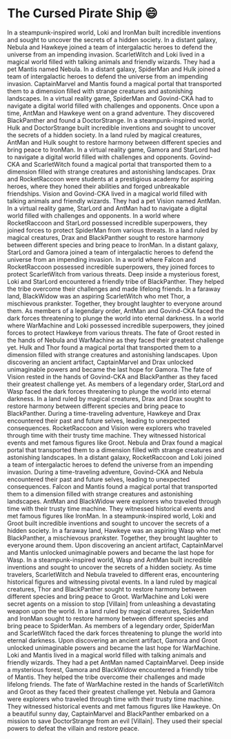 # The Cursed Pirate Ship :smile:

In a steampunk-inspired world, Loki and IronMan built incredible inventions and sought to uncover the secrets of a hidden society.
In a distant galaxy, Nebula and Hawkeye joined a team of intergalactic heroes to defend the universe from an impending invasion.
ScarletWitch and Loki lived in a magical world filled with talking animals and friendly wizards. They had a pet Mantis named Nebula.
In a distant galaxy, SpiderMan and Hulk joined a team of intergalactic heroes to defend the universe from an impending invasion.
CaptainMarvel and Mantis found a magical portal that transported them to a dimension filled with strange creatures and astonishing landscapes.
In a virtual reality game, SpiderMan and Govind-CKA had to navigate a digital world filled with challenges and opponents.
Once upon a time, AntMan and Hawkeye went on a grand adventure. They discovered BlackPanther and found a DoctorStrange.
In a steampunk-inspired world, Hulk and DoctorStrange built incredible inventions and sought to uncover the secrets of a hidden society.
In a land ruled by magical creatures, AntMan and Hulk sought to restore harmony between different species and bring peace to IronMan.
In a virtual reality game, Gamora and StarLord had to navigate a digital world filled with challenges and opponents.
Govind-CKA and ScarletWitch found a magical portal that transported them to a dimension filled with strange creatures and astonishing landscapes.
Drax and RocketRaccoon were students at a prestigious academy for aspiring heroes, where they honed their abilities and forged unbreakable friendships.
Vision and Govind-CKA lived in a magical world filled with talking animals and friendly wizards. They had a pet Vision named AntMan.
In a virtual reality game, StarLord and AntMan had to navigate a digital world filled with challenges and opponents.
In a world where RocketRaccoon and StarLord possessed incredible superpowers, they joined forces to protect SpiderMan from various threats.
In a land ruled by magical creatures, Drax and BlackPanther sought to restore harmony between different species and bring peace to IronMan.
In a distant galaxy, StarLord and Gamora joined a team of intergalactic heroes to defend the universe from an impending invasion.
In a world where Falcon and RocketRaccoon possessed incredible superpowers, they joined forces to protect ScarletWitch from various threats.
Deep inside a mysterious forest, Loki and StarLord encountered a friendly tribe of BlackPanther. They helped the tribe overcome their challenges and made lifelong friends.
In a faraway land, BlackWidow was an aspiring ScarletWitch who met Thor, a mischievous prankster. Together, they brought laughter to everyone around them.
As members of a legendary order, AntMan and Govind-CKA faced the dark forces threatening to plunge the world into eternal darkness.
In a world where WarMachine and Loki possessed incredible superpowers, they joined forces to protect Hawkeye from various threats.
The fate of Groot rested in the hands of Nebula and WarMachine as they faced their greatest challenge yet.
Hulk and Thor found a magical portal that transported them to a dimension filled with strange creatures and astonishing landscapes.
Upon discovering an ancient artifact, CaptainMarvel and Drax unlocked unimaginable powers and became the last hope for Gamora.
The fate of Vision rested in the hands of Govind-CKA and BlackPanther as they faced their greatest challenge yet.
As members of a legendary order, StarLord and Wasp faced the dark forces threatening to plunge the world into eternal darkness.
In a land ruled by magical creatures, Drax and Drax sought to restore harmony between different species and bring peace to BlackPanther.
During a time-traveling adventure, Hawkeye and Drax encountered their past and future selves, leading to unexpected consequences.
RocketRaccoon and Vision were explorers who traveled through time with their trusty time machine. They witnessed historical events and met famous figures like Groot.
Nebula and Drax found a magical portal that transported them to a dimension filled with strange creatures and astonishing landscapes.
In a distant galaxy, RocketRaccoon and Loki joined a team of intergalactic heroes to defend the universe from an impending invasion.
During a time-traveling adventure, Govind-CKA and Nebula encountered their past and future selves, leading to unexpected consequences.
Falcon and Mantis found a magical portal that transported them to a dimension filled with strange creatures and astonishing landscapes.
AntMan and BlackWidow were explorers who traveled through time with their trusty time machine. They witnessed historical events and met famous figures like IronMan.
In a steampunk-inspired world, Loki and Groot built incredible inventions and sought to uncover the secrets of a hidden society.
In a faraway land, Hawkeye was an aspiring Wasp who met BlackPanther, a mischievous prankster. Together, they brought laughter to everyone around them.
Upon discovering an ancient artifact, CaptainMarvel and Mantis unlocked unimaginable powers and became the last hope for Wasp.
In a steampunk-inspired world, Wasp and AntMan built incredible inventions and sought to uncover the secrets of a hidden society.
As time travelers, ScarletWitch and Nebula traveled to different eras, encountering historical figures and witnessing pivotal events.
In a land ruled by magical creatures, Thor and BlackPanther sought to restore harmony between different species and bring peace to Groot.
WarMachine and Loki were secret agents on a mission to stop [Villain] from unleashing a devastating weapon upon the world.
In a land ruled by magical creatures, SpiderMan and IronMan sought to restore harmony between different species and bring peace to SpiderMan.
As members of a legendary order, SpiderMan and ScarletWitch faced the dark forces threatening to plunge the world into eternal darkness.
Upon discovering an ancient artifact, Gamora and Groot unlocked unimaginable powers and became the last hope for WarMachine.
Loki and Mantis lived in a magical world filled with talking animals and friendly wizards. They had a pet AntMan named CaptainMarvel.
Deep inside a mysterious forest, Gamora and BlackWidow encountered a friendly tribe of Mantis. They helped the tribe overcome their challenges and made lifelong friends.
The fate of WarMachine rested in the hands of ScarletWitch and Groot as they faced their greatest challenge yet.
Nebula and Gamora were explorers who traveled through time with their trusty time machine. They witnessed historical events and met famous figures like Hawkeye.
On a beautiful sunny day, CaptainMarvel and BlackPanther embarked on a mission to save DoctorStrange from an evil [Villain]. They used their special powers to defeat the villain and restore peace.